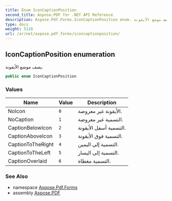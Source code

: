 ```yaml
---
title: Enum IconCaptionPosition
second_title: Aspose.PDF for .NET API Reference
description: Aspose.Pdf.Forms.IconCaptionPosition enum. يصف موضع الأيقونة
type: docs
weight: 5110
url: /ar/net/aspose.pdf.forms/iconcaptionposition/
---
```

## IconCaptionPosition enumeration

يصف موضع الأيقونة.

```csharp
public enum IconCaptionPosition
```

### Values

| Name | Value | Description |
| --- | --- | --- |
| NoIcon | `0` | الأيقونة غير معروضة. |
| NoCaption | `1` | التسمية غير معروضة. |
| CaptionBelowIcon | `2` | التسمية أسفل الأيقونة. |
| CaptionAboveIcon | `3` | التسمية فوق الأيقونة. |
| CaptionToTheRight | `4` | التسمية إلى اليمين. |
| CaptionToTheLeft | `5` | التسمية إلى اليسار. |
| CaptionOverlaid | `6` | التسمية مغطاة. |

### See Also

* namespace [Aspose.Pdf.Forms](../../aspose.pdf.forms/)
* assembly [Aspose.PDF](../../)